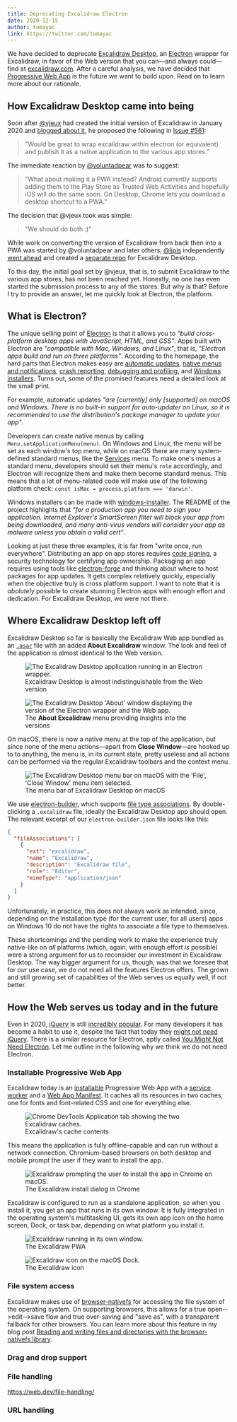 ```yaml
---
title: Deprecating Excalidraw Electron
date: 2020-12-15
author: tomayac
link: https://twitter.com/tomayac
---
```


We have decided to deprecate [Excalidraw Desktop](https://github.com/excalidraw/excalidraw-desktop),
an [Electron](https://www.electronjs.org/) wrapper for Excalidraw, in favor of the Web version
that you can—and always could—find at [excalidraw.com](https://excalidraw.com/).
After a careful analysis, we have decided that [Progressive Web App](https://web.dev/pwa/) is the
future we want to build upon.
Read on to learn more about our rationale.

<!-- end -->

## How Excalidraw Desktop came into being

Soon after [@vjeux](https://twitter.com/vjeux) had created the initial version of Excalidraw in
January 2020 and [blogged about it](reflections-on-excalidraw/), he proposed the following in
[Issue #561](https://github.com/excalidraw/excalidraw/issues/561#issue-555138343):

> "Would be great to wrap excalidraw within electron (or equivalent) and publish it as a native
> application to the various app stores."

The immediate reaction by [@voluntadpear](https://github.com/voluntadpear) was to suggest:

> "What about making it a PWA instead? Android currently supports adding them to the Play Store as
> Trusted Web Activities and hopefully iOS will do the same soon.
> On Desktop, Chrome lets you download a desktop shortcut to a PWA."

The decision that @vjeux took was simple:

> "We should do both :)"

While work on converting the version of Excalidraw from back then into a PWA was started by
@voluntadpear and later others, [@lipis](https://github.com/lipis) independently
[went ahead](https://github.com/excalidraw/excalidraw/issues/561#issuecomment-579573783) and created
a [separate repo](https://github.com/excalidraw/excalidraw-desktop) for Excalidraw Desktop.

To this day, the initial goal set by @vjeux, that is, to submit Excalidraw to the various app stores, has not been
reached yet. Honestly, no one has even started the submission process to any of the stores.
But why is that? Before I try to provide an answer, let me quickly look at Electron, the platform.

## What is Electron?

The unique selling point of [Electron](https://www.electronjs.org/) is that it allows you to
_"build cross-platform desktop apps with JavaScript, HTML, and CSS"_. Apps built with Electron are _"compatible with Mac, Windows, and Linux"_, that is, _"Electron apps build and run on three platforms"_.
According to the homepage, the hard parts that Electron makes easy are [automatic updates](https://www.electronjs.org/docs/api/auto-updater), [native menus and notifications](https://www.electronjs.org/docs/api/menu), [crash reporting](https://www.electronjs.org/docs/api/crash-reporter), [debugging and profiling](https://www.electronjs.org/docs/api/content-tracing), and [Windows installers](https://www.electronjs.org/docs/api/auto-updater#windows). Turns out, some of the promised features need a detailed look at the small print.

For example, automatic updates _"are [currently] only [supported] on macOS and Windows. There is no built-in support for auto-updater on Linux, so it is recommended to use the distribution's package manager to update your app"_.

Developers can create native menus by calling `Menu.setApplicationMenu(menu)`.
On Windows and Linux, the menu will be set as each window's top menu, while on macOS there are many system-defined standard menus, like the [Services](https://developer.apple.com/documentation/appkit/nsapplication/1428608-servicesmenu?language=objc) menu.
To make one's menus a standard menu, developers should set their menu's `role` accordingly, and Electron will recognize them and make them become standard menus. This means that a lot of menu-related code will make use of the following platform check: `const isMac = process.platform === 'darwin'`.

Windows installers can be made with [windows-installer](https://github.com/electron/windows-installer).
The README of the project highlights that _"for a production app you need to sign your application. Internet Explorer's SmartScreen filter will block your app from being downloaded, and many anti-virus vendors will consider your app as malware unless you obtain a valid cert"_.

Looking at just these three examples, it is far from "write once, run everywhere". Distributing an app on app stores requires [code signing](https://www.electronjs.org/docs/tutorial/code-signing), a security technology for certifying app ownership.
Packaging an app requires using tools like [electron-forge](https://github.com/electron-userland/electron-forge)
and thinking about where to host packages for app updates.
It gets complex relatively quickly, especially when the objective truly is cross platform support.
I want to note that it is _abolutely_ possible to create stunning Electron apps with enough effort and dedication.
For Excalidraw Desktop, we were not there.

## Where Excalidraw Desktop left off

Excalidraw Desktop so far is basically the Excalidraw Web app bundled as an [`.asar`](https://github.com/electron/asar)
file with an added **About Excalidraw** window.
The look and feel of the application is almost identical to the Web version.

<figure>
  <img src="excalidraw-desktop.png" alt="The Excalidraw Desktop application running in an Electron wrapper.">
  <figcaption>Excalidraw Desktop is almost indistinguishable from the Web version</figcaption>
</figure>

<figure>
  <img src="about-excalidraw.png" alt="The Excalidraw Desktop 'About' window displaying the version of the Electron wrapper and the Web app.">
  <figcaption>The <strong>About Excalidraw</strong> menu providing insights into the versions</figcaption>
</figure>

On macOS, there is now a native menu at the top of the application, but since none of the menu actions—apart from **Close Window**—are hooked up to to anything, the menu is, in its current state, pretty useless and all actions can be performed via the regular Excalidraw toolbars and the context menu.

<figure>
  <img src="menu.png" alt="The Excalidraw Desktop menu bar on macOS with the 'File', 'Close Window' menu item selected.">
  <figcaption>The menu bar of Excalidraw Desktop on macOS</figcaption>
</figure>

We use [electron-builder](https://github.com/electron-userland/electron-builder), which supports
[file type associations](https://www.electron.build/configuration/configuration#PlatformSpecificBuildOptions-fileAssociations).
By double-clicking a `.excalidraw` file, ideally the Excalidraw Desktop app should open.
The relevant excerpt of our `electron-builder.json` file looks like this:

```json
{
  "fileAssociations": [
    {
      "ext": "excalidraw",
      "name": "Excalidraw",
      "description": "Excalidraw file",
      "role": "Editor",
      "mimeType": "application/json"
    }
  ]
}
```

Unfortunately, in practice, this does not always work as intended, since, depending on the installation type (for the current user, for all users) apps on Windows&nbsp;10 do not have the rights to associate a file type to themselves.

These shortcomings and the pending work to make the experience truly native-like on _all_ platforms (which, again, with enough effort _is_ possible) were a strong argument for us to reconsider our investment in Excalidraw Desktop.
The way bigger argument for us, though, was that we foresee that for _our_ use case, we do not need all the features Electron offers.
The grown and still growing set of capabilities of the Web serves us equally well, if not better.

## How the Web serves us today and in the future

Even in 2020, [jQuery](https://jquery.com/) is still [incredibly popular](https://almanac.httparchive.org/en/2020/javascript#libraries).
For many developers it has become a habit to use it, despite the fact that today they [might not need jQuery](http://youmightnotneedjquery.com/). There is a similar resource for Electron, aptly called [You Might Not Need Electron](https://youmightnotneedelectron.com/).
Let me outline in the following why we think we do not need Electron.

### Installable Progressive Web App

Excalidraw today is an [installable](https://web.dev/installable/) Progressive Web App with a [service worker](https://excalidraw.com/service-worker.js) and
a [Web App Manifest](https://excalidraw.com/manifest.json). It caches all its resources in two caches, one for fonts and font-related CSS
and one for everything else.

<figure>
  <img src="excalidraw-cache.png" alt="Chrome DevTools Application tab showing the two Excalidraw caches.">
  <figcaption>Excalidraw's cache contents</figcaption>
</figure>

This means the application is fully offline-capable and can run without a network connection.
Chromium-based browsers on both desktop and mobile prompt the user if they want to install the app.

<figure>
  <img src="install-excalidraw.png" alt="Excalidraw prompting the user to install the app in Chrome on macOS.">
  <figcaption>The Excalidraw install dialog in Chrome</figcaption>
</figure>

Excalidraw is configured to run as a standalone application, so when you install it, you get an app that runs in its own window.
It is fully integrated in the operating system's multitasking UI, gets its own app icon on the home screen, Dock, or task bar,
depending on what platform you install it.

<figure>
  <img src="excalidraw-pwa.png" alt="Excalidraw running in its own window.">
  <figcaption>The Excalidraw PWA</figcaption>
</figure>

<figure>
  <img src="excalidraw-icon.png" alt="Excalidraw icon on the macOS Dock.">
  <figcaption>The Excalidraw icon</figcaption>
</figure>

### File system access

Excalidraw makes use of [browser-nativefs](https://github.com/GoogleChromeLabs/browser-nativefs)
for accessing the file system of the operating system. On supporting browsers, this allows for a true open-->edit-->save flow and true over-saving and "save as", with a transparent fallback for other browsers.
You can learn more about this feature in my blog post [Reading and writing files and directories with the browser-nativefs library](browser-nativefs/).

### Drag and drop support

### File handling

https://web.dev/file-handling/

### URL handling
